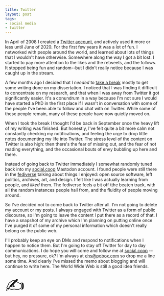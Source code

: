 ```yaml
---
title: Twitter
layout: post
tags:
- social media
- twitter
---
```


In April of 2008 I created a [Twitter account](https://twitter.com/edsu), and
actively used it more or less until June of 2020. For the first few years it was
a lot of fun.  I networked with people around the world, and learned about lots
of things that I wouldn't have otherwise. Somewhere along the way I got a bit
lost. I started to pay more attention to the likes and the retweets, and the
follows. It stopped being fun and random--but I didn't really notice because I
was caught up in the stream.

A few months ago I decided that I *needed* to [take a
break](https://twitter.com/edsu/status/1266455129273892864) mostly to get some
writing done on my dissertation. I noticed that I was finding it difficult to
concentrate on my research, and that when I was away from Twitter it got
significantly easier. It's a conundrum in a way because I'm not sure I would
have started a PhD in the first place if I wasn't in conversation with some of
the people I've been able to follow and chat with on Twitter. While some of
these people remain, many of these people have now quietly moved on.

When I took the break I thought I'd be back in September once the heavy lift of
my writing was finished. But honestly, I've felt quite a bit more calm not
constantly checking my notifications, and feeling the urge to drop little notes
documenting my life into Twitter. The stress level of the content on Twitter is
also high: then there's the fear of missing out, and the fear of not reading
everything, and the occasional bouts of envy bubbling up here and there.

Instead of going back to Twitter immediately I somewhat randomly tuned back into
my [social.coop](https://social.coop) Mastodon account. I found people were
still there in the
[fediverse](https://alexschroeder.ch/wiki/2017-11-16_How_to_Mastodon) talking
about things I enjoyed: open source software, left politics, archives, art, and
design. I felt like I was actually learning from people, and *liked* them. The
fediverse feels a bit off tthe beaten track, with all the random instances
people hail from, and the fluidity of people moving around.

So I've decided not to come back to Twitter after all. I'm not going to delete
my account or my posts. I always engaged with Twitter as a form of public
discourse, so I'm going to leave the content I put there as a record of that. I
have a snapshot of my archive which I'm planning on putting online once I've
purged it of some of my personal information which doesn't really belong on the
public web.

I'll probably keep an eye on DMs and respond to notifications when I happen to
notice them. But I'm going to stay off Twitter for day to day communications.  I
do hope you will come and follow me at [social.coop](https://social.coop/@edsu)
-- but hey, no pressure, ok? I'm always at [ehs@pobox.com](mailto:ehs@pobox.com)
so drop me a line some time. And clearly I've missed the memo about blogging and
will continue to write here. The World Wide Web is still a good idea friends.

<div style="font-size: 40pt;">✍</div>
